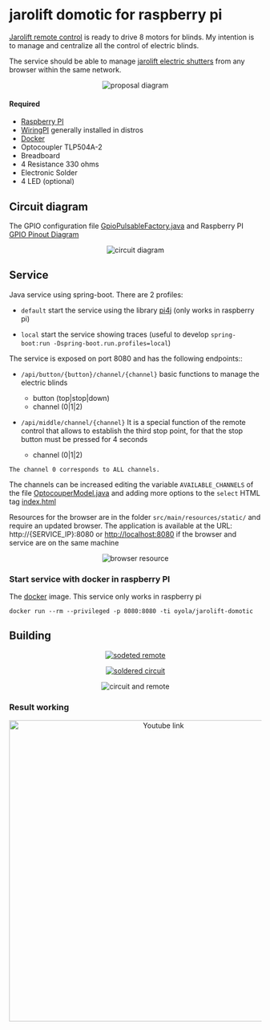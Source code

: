 # jarolift domotic for raspberry pi

[Jarolift remote control](https://www.jarolift.de/files/jarolift/manuals/handsender/en/Jarolift_TDRC_08_16_EN.pdf) is ready to drive 8 motors for blinds. My intention is to manage and centralize all the control of electric blinds.

The service should be able to manage [jarolift electric shutters](https://www.jarolift.de/rollladenmotoren.html) from any browser within the same network.

<p align="center">
   <img alt="proposal diagram" src="./.github/docs/proposal_diagram.png" />
</p>

#### Required

* [Raspberry PI](https://www.raspberrypi.org/)
* [WiringPI](http://wiringpi.com/) generally installed in distros
* [Docker](https://www.docker.com/blog/happy-pi-day-docker-raspberry-pi/)
* Optocoupler TLP504A-2
* Breadboard
* 4 Resistance 330 ohms
* Electronic Solder
* 4 LED (optional)

## Circuit diagram

The GPIO configuration file [GpioPulsableFactory.java](./src/main/java/com/jarolift/domotic/model/GpioPulsableFactory.java) 
and Raspberry PI [GPIO Pinout Diagram](https://pi4j.com/1.2/images/j8header-3b-plus.png) 

<p align="center">
   <img alt="circuit diagram" src="./.github/docs/circuit_diagram_wiringpi.png" />
</p>

## Service

Java service using spring-boot. There are 2 profiles:

* `default` start the service using the library [pi4j](https://pi4j.com/) (only works in raspberry pi)

* `local` start the service showing traces (useful to develop `spring-boot:run -Dspring-boot.run.profiles=local`) 

The service is exposed on port 8080 and has the following endpoints::

* `/api/button/{button}/channel/{channel}` basic functions to manage the electric blinds
    * button (top|stop|down)
    * channel (0|1|2)

* `/api/middle/channel/{channel}` It is a special function of the remote control that allows to establish the third stop point, for that the stop button must be pressed for 4 seconds
    * channel (0|1|2)
    
`The channel 0 corresponds to ALL channels.`
 
The channels can be increased editing the variable `AVAILABLE_CHANNELS` of the file [OptocouperModel.java](./src/main/java/com/jarolift/domotic/model/OptocouperModel.java)
and adding more options to the `select` HTML tag [index.html](./src/main/resources/static/index.html)

Resources for the browser are in the folder `src/main/resources/static/` and require an updated browser.
The application is available at the URL: http://{SERVICE_IP}:8080 or [http://localhost:8080](http://localhost:8080) if the browser and service are on the same machine

<p align="center">
   <img alt="browser resource" src="./.github/docs/browser.png" />
</p>

### Start service with docker in raspberry PI

The [docker](https://hub.docker.com/repository/docker/oyola/jarolift-domotic) image. This service only works in raspberry pi

`docker run --rm --privileged -p 8080:8080 -ti oyola/jarolift-domotic`

## Building

<p align="center">
   <a href="./.github/docs/soldered_remote_fullhd.jpg" target="_blank">
      <img alt="sodeted remote" src="./.github/docs/remote.jpg" />
   </a>
</p>

<p align="center">
    <a href="./.github/docs/soldered_circuit_fullhd.jpg" target="_blank">
      <img alt="soldered circuit" src="./.github/docs/soldered_circuit.jpg" />
   </a>   
</p>

<p align="center">
   <img alt="circuit and remote" src="./.github/docs/circuit_and_remote.jpg" />
</p>

### Result working

<p align="center">
    <a href="https://youtu.be/6_NcTPTVSaU">
        <img width="600" src="./.github/docs/capture_youtube.jpg" alt="Youtube link">
    </a>
</p>


